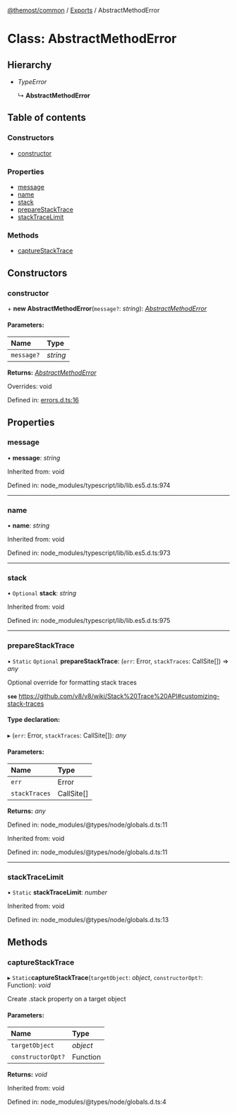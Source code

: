 [@themost/common](../README.md) / [Exports](../modules.md) / AbstractMethodError

# Class: AbstractMethodError

## Hierarchy

* *TypeError*

  ↳ **AbstractMethodError**

## Table of contents

### Constructors

- [constructor](abstractmethoderror.md#constructor)

### Properties

- [message](abstractmethoderror.md#message)
- [name](abstractmethoderror.md#name)
- [stack](abstractmethoderror.md#stack)
- [prepareStackTrace](abstractmethoderror.md#preparestacktrace)
- [stackTraceLimit](abstractmethoderror.md#stacktracelimit)

### Methods

- [captureStackTrace](abstractmethoderror.md#capturestacktrace)

## Constructors

### constructor

\+ **new AbstractMethodError**(`message?`: *string*): [*AbstractMethodError*](abstractmethoderror.md)

#### Parameters:

Name | Type |
:------ | :------ |
`message?` | *string* |

**Returns:** [*AbstractMethodError*](abstractmethoderror.md)

Overrides: void

Defined in: [errors.d.ts:16](https://github.com/themost-framework/themost-common/blob/917834f/errors.d.ts#L16)

## Properties

### message

• **message**: *string*

Inherited from: void

Defined in: node_modules/typescript/lib/lib.es5.d.ts:974

___

### name

• **name**: *string*

Inherited from: void

Defined in: node_modules/typescript/lib/lib.es5.d.ts:973

___

### stack

• `Optional` **stack**: *string*

Inherited from: void

Defined in: node_modules/typescript/lib/lib.es5.d.ts:975

___

### prepareStackTrace

▪ `Static` `Optional` **prepareStackTrace**: (`err`: Error, `stackTraces`: CallSite[]) => *any*

Optional override for formatting stack traces

**`see`** https://github.com/v8/v8/wiki/Stack%20Trace%20API#customizing-stack-traces

#### Type declaration:

▸ (`err`: Error, `stackTraces`: CallSite[]): *any*

#### Parameters:

Name | Type |
:------ | :------ |
`err` | Error |
`stackTraces` | CallSite[] |

**Returns:** *any*

Defined in: node_modules/@types/node/globals.d.ts:11

Inherited from: void

Defined in: node_modules/@types/node/globals.d.ts:11

___

### stackTraceLimit

▪ `Static` **stackTraceLimit**: *number*

Inherited from: void

Defined in: node_modules/@types/node/globals.d.ts:13

## Methods

### captureStackTrace

▸ `Static`**captureStackTrace**(`targetObject`: *object*, `constructorOpt?`: Function): *void*

Create .stack property on a target object

#### Parameters:

Name | Type |
:------ | :------ |
`targetObject` | *object* |
`constructorOpt?` | Function |

**Returns:** *void*

Inherited from: void

Defined in: node_modules/@types/node/globals.d.ts:4

